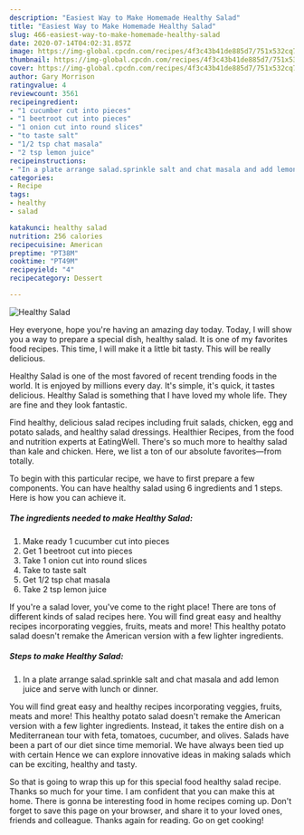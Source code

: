 ```yaml
---
description: "Easiest Way to Make Homemade Healthy Salad"
title: "Easiest Way to Make Homemade Healthy Salad"
slug: 466-easiest-way-to-make-homemade-healthy-salad
date: 2020-07-14T04:02:31.857Z
image: https://img-global.cpcdn.com/recipes/4f3c43b41de885d7/751x532cq70/healthy-salad-recipe-main-photo.jpg
thumbnail: https://img-global.cpcdn.com/recipes/4f3c43b41de885d7/751x532cq70/healthy-salad-recipe-main-photo.jpg
cover: https://img-global.cpcdn.com/recipes/4f3c43b41de885d7/751x532cq70/healthy-salad-recipe-main-photo.jpg
author: Gary Morrison
ratingvalue: 4
reviewcount: 3561
recipeingredient:
- "1 cucumber cut into pieces"
- "1 beetroot cut into pieces"
- "1 onion cut into round slices"
- "to taste salt"
- "1/2 tsp chat masala"
- "2 tsp lemon juice"
recipeinstructions:
- "In a plate arrange salad.sprinkle salt and chat masala and add lemon juice and serve with lunch or dinner."
categories:
- Recipe
tags:
- healthy
- salad

katakunci: healthy salad 
nutrition: 256 calories
recipecuisine: American
preptime: "PT38M"
cooktime: "PT49M"
recipeyield: "4"
recipecategory: Dessert

---
```



![Healthy Salad](https://img-global.cpcdn.com/recipes/4f3c43b41de885d7/751x532cq70/healthy-salad-recipe-main-photo.jpg)

Hey everyone, hope you're having an amazing day today. Today, I will show you a way to prepare a special dish, healthy salad. It is one of my favorites food recipes. This time, I will make it a little bit tasty. This will be really delicious.

Healthy Salad is one of the most favored of recent trending foods in the world. It is enjoyed by millions every day. It's simple, it's quick, it tastes delicious. Healthy Salad is something that I have loved my whole life. They are fine and they look fantastic.

Find healthy, delicious salad recipes including fruit salads, chicken, egg and potato salads, and healthy salad dressings. Healthier Recipes, from the food and nutrition experts at EatingWell. There&#39;s so much more to healthy salad than kale and chicken. Here, we list a ton of our absolute favorites—from totally.


To begin with this particular recipe, we have to first prepare a few components. You can have healthy salad using 6 ingredients and 1 steps. Here is how you can achieve it.

<!--inarticleads1-->

##### The ingredients needed to make Healthy Salad:

1. Make ready 1 cucumber cut into pieces
1. Get 1 beetroot cut into pieces
1. Take 1 onion cut into round slices
1. Take to taste salt
1. Get 1/2 tsp chat masala
1. Take 2 tsp lemon juice


If you&#39;re a salad lover, you&#39;ve come to the right place! There are tons of different kinds of salad recipes here. You will find great easy and healthy recipes incorporating veggies, fruits, meats and more! This healthy potato salad doesn&#39;t remake the American version with a few lighter ingredients. 

<!--inarticleads2-->

##### Steps to make Healthy Salad:

1. In a plate arrange salad.sprinkle salt and chat masala and add lemon juice and serve with lunch or dinner.


You will find great easy and healthy recipes incorporating veggies, fruits, meats and more! This healthy potato salad doesn&#39;t remake the American version with a few lighter ingredients. Instead, it takes the entire dish on a Mediterranean tour with feta, tomatoes, cucumber, and olives. Salads have been a part of our diet since time memorial. We have always been tied up with certain Hence we can explore innovative ideas in making salads which can be exciting, healthy and tasty. 

So that is going to wrap this up for this special food healthy salad recipe. Thanks so much for your time. I am confident that you can make this at home. There is gonna be interesting food in home recipes coming up. Don't forget to save this page on your browser, and share it to your loved ones, friends and colleague. Thanks again for reading. Go on get cooking!
